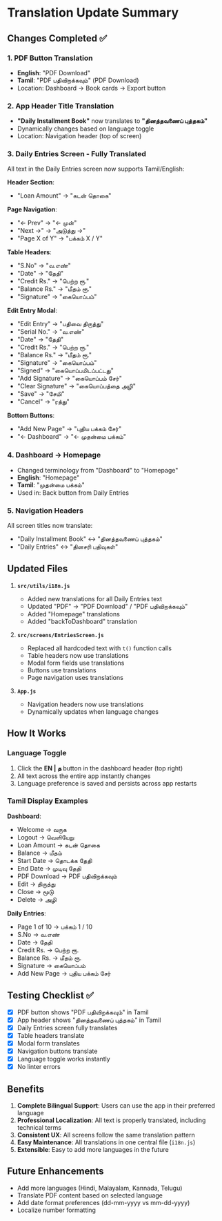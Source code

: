 # Translation Update Summary

## Changes Completed ✅

### 1. **PDF Button Translation**
- **English**: "PDF Download"
- **Tamil**: "PDF பதிவிறக்கவும்" (PDF Download)
- Location: Dashboard → Book cards → Export button

### 2. **App Header Title Translation**
- **"Daily Installment Book"** now translates to **"தினத்தவணைப் புத்தகம்"**
- Dynamically changes based on language toggle
- Location: Navigation header (top of screen)

### 3. **Daily Entries Screen - Fully Translated**
All text in the Daily Entries screen now supports Tamil/English:

**Header Section**:
- "Loan Amount" → "கடன் தொகை"

**Page Navigation**:
- "← Prev" → "← முன்"
- "Next →" → "அடுத்து →"
- "Page X of Y" → "பக்கம் X / Y"

**Table Headers**:
- "S.No" → "வ.எண்"
- "Date" → "தேதி"
- "Credit Rs." → "பெற்ற ரூ."
- "Balance Rs." → "மீதம் ரூ."
- "Signature" → "கையொப்பம்"

**Edit Entry Modal**:
- "Edit Entry" → "பதிவை திருத்து"
- "Serial No." → "வ.எண்"
- "Date" → "தேதி"
- "Credit Rs." → "பெற்ற ரூ."
- "Balance Rs." → "மீதம் ரூ."
- "Signature" → "கையொப்பம்"
- "Signed" → "கையொப்பமிடப்பட்டது"
- "Add Signature" → "கையொப்பம் சேர்"
- "Clear Signature" → "கையொப்பத்தை அழி"
- "Save" → "சேமி"
- "Cancel" → "ரத்து"

**Bottom Buttons**:
- "Add New Page" → "புதிய பக்கம் சேர்"
- "← Dashboard" → "← முதன்மை பக்கம்"

### 4. **Dashboard → Homepage**
- Changed terminology from "Dashboard" to "Homepage"
- **English**: "Homepage"
- **Tamil**: "முதன்மை பக்கம்"
- Used in: Back button from Daily Entries

### 5. **Navigation Headers**
All screen titles now translate:
- "Daily Installment Book" ↔ "தினத்தவணைப் புத்தகம்"
- "Daily Entries" ↔ "தினசரி பதிவுகள்"

## Updated Files

1. **`src/utils/i18n.js`**
   - Added new translations for all Daily Entries text
   - Updated "PDF" → "PDF Download" / "PDF பதிவிறக்கவும்"
   - Added "Homepage" translations
   - Added "backToDashboard" translation

2. **`src/screens/EntriesScreen.js`**
   - Replaced all hardcoded text with `t()` function calls
   - Table headers now use translations
   - Modal form fields use translations
   - Buttons use translations
   - Page navigation uses translations

3. **`App.js`**
   - Navigation headers now use translations
   - Dynamically updates when language changes

## How It Works

### Language Toggle
1. Click the **EN | த** button in the dashboard header (top right)
2. All text across the entire app instantly changes
3. Language preference is saved and persists across app restarts

### Tamil Display Examples

**Dashboard**:
- Welcome → வருக
- Logout → வெளியேறு
- Loan Amount → கடன் தொகை
- Balance → மீதம்
- Start Date → தொடக்க தேதி
- End Date → முடிவு தேதி
- PDF Download → PDF பதிவிறக்கவும்
- Edit → திருத்து
- Close → மூடு
- Delete → அழி

**Daily Entries**:
- Page 1 of 10 → பக்கம் 1 / 10
- S.No → வ.எண்
- Date → தேதி
- Credit Rs. → பெற்ற ரூ.
- Balance Rs. → மீதம் ரூ.
- Signature → கையொப்பம்
- Add New Page → புதிய பக்கம் சேர்

## Testing Checklist ✅

- [x] PDF button shows "PDF பதிவிறக்கவும்" in Tamil
- [x] App header shows "தினத்தவணைப் புத்தகம்" in Tamil
- [x] Daily Entries screen fully translates
- [x] Table headers translate
- [x] Modal form translates
- [x] Navigation buttons translate
- [x] Language toggle works instantly
- [x] No linter errors

## Benefits

1. **Complete Bilingual Support**: Users can use the app in their preferred language
2. **Professional Localization**: All text is properly translated, including technical terms
3. **Consistent UX**: All screens follow the same translation pattern
4. **Easy Maintenance**: All translations in one central file (`i18n.js`)
5. **Extensible**: Easy to add more languages in the future

## Future Enhancements

- Add more languages (Hindi, Malayalam, Kannada, Telugu)
- Translate PDF content based on selected language
- Add date format preferences (dd-mm-yyyy vs mm-dd-yyyy)
- Localize number formatting

